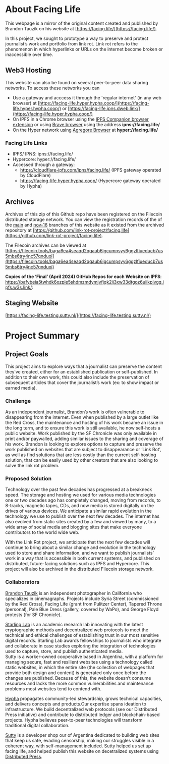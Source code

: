 # About Facing Life
This webpage is a mirror of the original content created and published by Brandon Tauzik on his website at [https://facing.life/](https://facing.life/).

In this project, we sought to prototype a way to preserve and protect journalist’s work and portfolio from link rot.  Link rot refers to the phenomenon in which hyperlinks or URLs on the internet become broken or inaccessible over time. 

## Web3 Hosting
This website can also be found on several peer-to-peer data sharing networks. To access these networks you can
* Use a gateway and acccess it through the 'regular internet' (in any web browser) at [https://facing-life.hyper.hypha.coop/](https://facing-life.hyper.hypha.coop/) or [https://facing-life.ipns.dweb.link/](https://facing-life.hyper.hypha.coop/)
* On IPFS in a Chrome browser using the [IPFS Companion browser extension](https://chromewebstore.google.com/detail/ipfs-companion/nibjojkomfdiaoajekhjakgkdhaomnch) or using [Brave browser](https://brave.com/) using the address **ipns://facing.life/**
* On the Hyper network using [Agregore Browser](https://github.com/AgregoreWeb/agregore-browser/releases) at **hyper://facing.life/**

### Facing Life Links

* IPFS/ IPNS: ipns://facing.life/
* Hypercore: hyper://facing.life/ 
* Accessed through a gateway: 
    * https://cloudflare-ipfs.com/ipns/facing.life/ (IPFS gateway operated by CloudFlare)
    * https://facing-life.hyper.hypha.coop/ (Hypercore gateway operated by Hypha)

 

## Archives
Archives of this zip of this Github repo have been registered on the Filecoin distributed storage network. You can view the registration records of the of the [main](https://bafkreicbz5uixyz6vmshsggonbscomifdwyogp47uwkt3e5iegs4kitrb4.ipfs.w3s.link/) and [nov-16](https://bafybeia7x4id7bgmfypeot7p5kqdrhqe2bmgdqn2jmtuzaixxe7g5c4cb4.ipfs.w3s.link/facing-life-nov-16-2023-12-14T17-19-05Z.zip.json) branches of this website as it existed from the archived repository at [https://github.com/link-rot-project/facing.life](https://github.com/link-rot-project/facing.life). 

The Filecoin archives can be viewed at [https://filecoin.tools/baga6ea4seaqd2qqaub6igcumpsyy6ggzlfiueducb7us5mbs6try4nc57qnduoi](https://filecoin.tools/baga6ea4seaqd2qqaub6igcumpsyy6ggzlfiueducb7us5mbs6try4nc57qnduoi)


**Copies of the ‘Final’ (April 2024) GitHub Repos for each Website on IPFS**: https://bafybeia5twhdk6ozple5shdmzmdymjvfjqk2ij3xw33dtgoz6uiikplvgq.ipfs.w3s.link/:


## Staging Website
[https://facing-life.testing.sutty.nl/](https://facing-life.testing.sutty.nl/)

# Project Summary

## Project Goals
This project aims to explore ways that a journalist can preserve the content they’ve created, either for an established publication or self-published. In addition to their own work, this could also include the preservation of subsequent articles that cover the journalist’s work (ex: to show impact or earned media).

### Challenge
As an independent journalist, Brandon’s work is often vulnerable to disappearing from the internet. Even when published by a large outlet like the Red Cross, the maintenance and hosting of his work became an issue in the long term, and to ensure this work is still available, he now self-hosts a public website. Work published by the SF Chronicle was only available in print and/or paywalled, adding similar issues to the sharing and coverage of his work. 
Brandon is looking to explore options to capture and preserve the work published on websites that are subject to disappearance or ‘Link Rot’, as well as find solutions that are less costly than the current self-hosting solution, that can be easily used by other creators that are also looking to solve the link rot problem.

### Proposed Solution
Technology over the past few decades has progressed at a breakneck speed. The storage and hosting we used for various media technologies one or two decades ago has completely changed, moving from records, to 8-tracks, magnetic tapes, CDs, and now media is stored digitally on the drives of various devices. We anticipate a similar rapid evolution in the technology we use to publish over the next few decades. The internet has also evolved from static sites created by a few and viewed by many, to a wide array of social media and blogging sites that make everyone contributors to the world wide web. 

With the Link Rot project, we anticipate that the next few decades will continue to bring about a similar change and evolution in the technology used to store and share information, and we want to publish journalists’ work in a way that is accessible in both current systems, and published on distributed, future-facing solutions such as IPFS and Hypercore. This project will also be archived in the distributed Filecoin storage network. 



### Collaborators

[Brandon Tauzik](https://brandontauszik.com/) is an independent photographer in California who specializes in cinemagraphs. Projects include Syria Street (commissioned by the Red Cross), Facing Life (grant from Pulitzer Center), Tapered Throne (personal), Pale Blue Dress (gallery, covered by WaPo), and George Floyd protests (for SF Chronicle).

[Starling Lab](https://www.starlinglab.org/) is an academic research lab innovating with the latest cryptographic methods and decentralized web protocols to meet the technical and ethical challenges of establishing trust in our most sensitive digital records. Starling Lab awards fellowships to journalists who integrate and collaborate in case studies exploring the integration of technologies used to capture, store, and publish authenticated media.  
Sutty is a worker-owned cooperative based in Argentina, with a platform for managing secure, fast and resilient websites using a technology called static websites, in which the entire site (the collection of webpages that provide both design and content) is generated only once before the changes are published. Because of this, the website doesn’t consume resources and lacks the more common vulnerabilities and maintenance problems most websites tend to contend with.

[Hypha](https://hypha.coop/) propagates community-led stewardship, grows technical capacities, and delivers concepts and products.Our expertise spans ideation to infrastructure. We build decentralized web protocols (see our Distributed Press initiative) and contribute to distributed ledger and blockchain-based projects. Hypha believes peer-to-peer technologies will transform traditional digital collaboration.

[Sutty](https://sutty.nl/en) is a developer shop our of Argentina dedicated to building web sites that keep us safe, evading censorship, making our struggles visible in a coherent way, with self-management included. Sutty helped us set up facing life, and helped publish this website on decetralized systems using [Distributed Press](https://distributed.press/).




